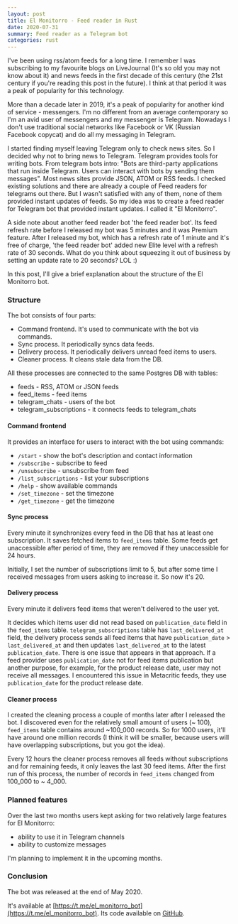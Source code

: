 ```yaml
---
layout: post
title: El Monitorro - Feed reader in Rust
date: 2020-07-31
summary: Feed reader as a Telegram bot
categories: rust
---
```


I've been using rss/atom feeds for a long time. I remember I was subscribing to my favourite blogs on LiveJournal (It's so old you may not know about it) and news feeds in the first decade of this century (the 21st century if you're reading this post in the future). I think at that period it was a peak of popularity for this technology.

More than a decade later in 2019, it's a peak of popularity for another kind of service - messengers. I'm no different from an average contemporary so I'm an avid user of messengers and my messenger is Telegram. Nowadays I don't use traditional social networks like Facebook or VK (Russian Facebook copycat) and do all my messaging in Telegram.

I started finding myself leaving Telegram only to check news sites. So I decided why not to bring news to Telegram. Telegram provides tools for writing bots. From telegram bots intro: "Bots are third-party applications that run inside Telegram. Users can interact with bots by sending them messages". Most news sites provide JSON, ATOM or RSS feeds. I checked existing solutions and there are already a couple of Feed readers for telegrams out there. But I wasn't satisfied with any of them, none of them provided instant updates of feeds.  So my idea was to create a feed reader for Telegram bot that provided instant updates. I called it "El Monitorro".

A side note about another feed reader bot 'the feed reader bot'. Its feed refresh rate before I released my bot was 5 minutes and it was Premium feature. After I released my bot, which has a refresh rate of 1 minute and it's free of charge, 'the feed reader bot' added new Elite level with a refresh rate of 30 seconds. What do you think about squeezing it out of business by setting an update rate to 20 seconds? LOL :)

In this post, I'll give a brief explanation about the structure of the El Monitorro bot.

### Structure

The bot consists of four parts:

- Command frontend. It's used to communicate with the bot via commands.
- Sync process. It periodically syncs data feeds.
- Delivery process. It periodically delivers unread feed items to users.
- Cleaner process. It cleans stale data from the DB.

All these processes are connected to the same Postgres DB with tables:
- feeds - RSS, ATOM or JSON feeds
- feed_items - feed items
- telegram_chats - users of the bot
- telegram_subscriptions - it connects feeds to telegram_chats

#### Command frontend

It provides an interface for users to interact with the bot using commands:

- `/start` - show the bot's description and contact information
- `/subscribe` - subscribe to feed
- `/unsubscribe` - unsubscribe from feed
- `/list_subscriptions` - list your subscriptions
- `/help` - show available commands
- `/set_timezone` - set the timezone
- `/get_timezone` - get the timezone

#### Sync process

Every minute it synchronizes every feed in the DB that has at least one subscription. It saves fetched items to `feed_items` table. Some feeds get unaccessible after period of time, they are removed if they unaccessible for 24 hours.

Initially, I set the number of subscriptions limit to 5, but after some time I received messages from users asking to increase it. So now it's 20.

#### Delivery process

Every minute it delivers feed items that weren't delivered to the user yet.

It decides which items user did not read based on `publication_date` field in the `feed_items` table. `telegram_subscriptions` table has `last_delivered_at` field, the delivery process sends all feed items that have `publication_date` > `last_delivered_at` and then updates `last_delivered_at` to the latest `publication_date`. There is one issue that appears in that approach. If a feed provider uses `publication_date` not for feed items publication but another purpose, for example, for the product release date, user may not receive all messages. I encountered this issue in Metacritic feeds, they use `publication_date` for the product release date.

#### Cleaner process

I created the cleaning process a couple of months later after I released the bot. I discovered even for the relatively small amount of users (~ 100), `feed_items` table contains around ~100_000 records. So for 1000 users, it'll have around one million records (I think it will be smaller, because users will have overlapping subscriptions, but you got the idea).

Every 12 hours the cleaner process removes all feeds without subscriptions and for remaining feeds, it only leaves the last 30 feed items. After the first run of this process, the number of records in `feed_items` changed from 100_000 to ~ 4_000.

### Planned features

Over the last two months users kept asking for two relatively large features for El Monitorro:

- ability to use it in Telegram channels
- ability to customize messages

I'm planning to implement it in the upcoming months.

### Conclusion

The bot was released at the end of May 2020.

It's available at [https://t.me/el_monitorro_bot](https://t.me/el_monitorro_bot). Its code available on [GitHub](https://github.com/ayrat555/el_monitorro).
